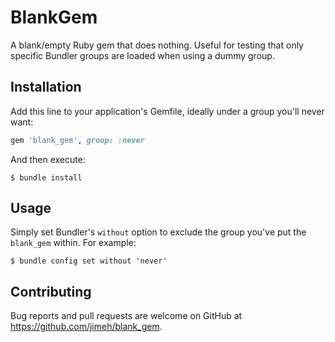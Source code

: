 # BlankGem

A blank/empty Ruby gem that does nothing. Useful for testing that only specific
Bundler groups are loaded when using a dummy group.

## Installation

Add this line to your application's Gemfile, ideally under a group you'll never
want:

```ruby
gem 'blank_gem', group: :never
```

And then execute:

    $ bundle install

## Usage

Simply set Bundler's `without` option to exclude the group you've put the
`blank_gem` within. For example:

    $ bundle config set without 'never'

## Contributing

Bug reports and pull requests are welcome on GitHub at
https://github.com/jimeh/blank_gem.

